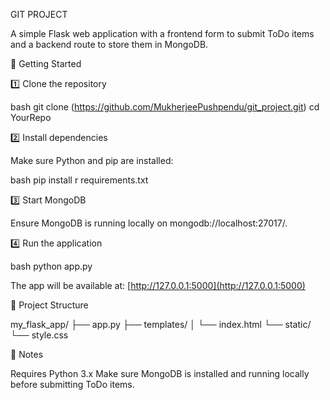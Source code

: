 GIT PROJECT


A simple Flask web application with a frontend form to submit ToDo items and a backend route to store them in MongoDB.

 🚀 Getting Started

 1️⃣ Clone the repository

bash
git clone (https://github.com/MukherjeePushpendu/git_project.git)
cd YourRepo


 2️⃣ Install dependencies

Make sure Python and pip are installed:

bash
pip install r requirements.txt


 3️⃣ Start MongoDB

Ensure MongoDB is running locally on mongodb://localhost:27017/.

 4️⃣ Run the application

bash
python app.py


The app will be available at: [http://127.0.0.1:5000](http://127.0.0.1:5000)



 📝 Project Structure


my_flask_app/
├── app.py
├── templates/
│   └── index.html
└── static/
    └── style.css




 📌 Notes

 Requires Python 3.x
 Make sure MongoDB is installed and running locally before submitting ToDo items.



